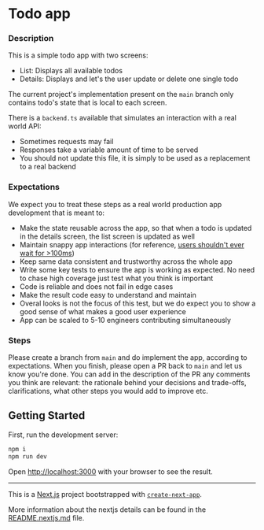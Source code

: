 # Todo app

### Description

This is a simple todo app with two screens:

- List: Displays all available todos
- Details: Displays and let's the user update or delete one single todo

The current project's implementation present on the `main` branch only contains todo's state that is local to each screen.

There is a `backend.ts` available that simulates an interaction with a real world API:

- Sometimes requests may fail
- Responses take a variable amount of time to be served
- You should not update this file, it is simply to be used as a replacement to a real backend

### Expectations

We expect you to treat these steps as a real world production app development that is meant to:

- Make the state reusable across the app, so that when a todo is updated in the details screen, the list screen is updated as well
- Maintain snappy app interactions (for reference, [users shouldn't ever wait for >100ms](https://blog.superhuman.com/superhuman-is-built-for-speed/))
- Keep same data consistent and trustworthy across the whole app
- Write some key tests to ensure the app is working as expected. No need to chase high coverage just test what you think is important
- Code is reliable and does not fail in edge cases
- Make the result code easy to understand and maintain
- Overal looks is not the focus of this test, but we do expect you to show a good sense of what makes a good user experience
- App can be scaled to 5-10 engineers contributing simultaneously

### Steps

Please create a branch from `main` and do implement the app, according to expectations.
When you finish, please open a PR back to `main` and let us know you're done.
You can add in the description of the PR any comments you think are relevant: the rationale behind your decisions and trade-offs, clarifications, what other steps you would add to improve etc.

## Getting Started

First, run the development server:

```bash
npm i
npm run dev
```

Open [http://localhost:3000](http://localhost:3000) with your browser to see the result.

---

This is a [Next.js](https://nextjs.org/) project bootstrapped with [`create-next-app`](https://github.com/vercel/next.js/tree/canary/packages/create-next-app).

More information about the nextjs details can be found in the [README.nextjs.md](README.nextjs.md) file.
